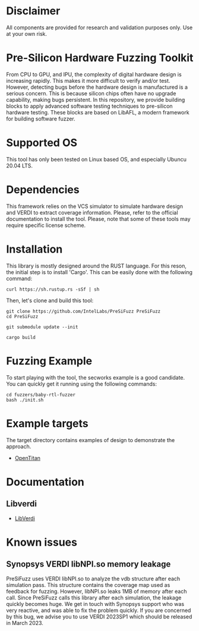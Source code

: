 <!--
SPDX-FileCopyrightText: 2022 Intel Corporation

SPDX-License-Identifier: Apache-2.0
-->

# Disclaimer
All components are provided for research and validation purposes only. Use at your own risk.

# Pre-Silicon Hardware Fuzzing Toolkit
From CPU to GPU, and IPU, the complexity of digital hardware design is
increasing rapidly. This makes it more difficult to verify and/or test.
However, detecting bugs before the hardware design is manufactured is a serious
concern. This is because silicon chips often have no upgrade capability, making
bugs persistent. In this repository, we provide building blocks to apply 
advanced software testing techniques to pre-silicon hardware testing.
These blocks are based on LibAFL, a modern framework for building software
fuzzer.

# Supported OS

This tool has only been tested on Linux based OS, and especially Ubuncu 20.04 LTS.

# Dependencies

This framework relies on the VCS simulator to simulate hardware design and
VERDI to extract coverage information. Please, refer to the official
documentation to install the tool. Please, note that some of these tools may
require specific license scheme.

# Installation

This library is mostly designed around the RUST language. 
For this reson, the initial step is to install 'Cargo'. 
This can be easily done with the following command:
```
curl https://sh.rustup.rs -sSf | sh
```

Then, let's clone and build this tool: 
```
git clone https://github.com/IntelLabs/PreSiFuzz PreSiFuzz
cd PreSiFuzz

git submodule update --init

cargo build
```

# Fuzzing Example

To start playing with the tool, the secworks example is a good candidate.
You can quickly get it running using the following commands:
```
cd fuzzers/baby-rtl-fuzzer
bash ./init.sh
```

# Example targets

The target directory contains examples of design to demonstrate the approach.

* [OpenTitan](/doc/opentitan.md)

# Documentation

## Libverdi
* [LibVerdi](/doc/libverdi.md)


# Known issues

## Synopsys VERDI libNPI.so memory leakage
PreSiFuzz uses VERDI libNPI.so to analyze the vdb structure after each
simulation pass. This structure contains the coverage map used as feedback for
fuzzing. However, libNPI.so leaks 1MB of memory after each call. Since
PreSiFuzz calls this library after each simulation, the leakage quickly becomes
huge. We get in touch with Synopsys support who was very reactive, and was able
to fix the problem quickly. If you are concerned by this bug, we advise you to
use VERDI 2023SP1 which should be released in March 2023.
